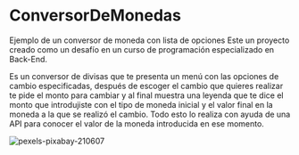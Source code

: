 <h1> ConversorDeMonedas</h1>
Ejemplo de un conversor de moneda con lista de opciones
Este un proyecto creado como un desafío en un curso de programación especializado en Back-End.

Es un conversor de divisas que te presenta un menú con las opciones de cambio especificadas, después de escoger el cambio que quieres realizar te pide el monto para cambiar y al final muestra una leyenda que te dice el monto que introdujiste con el tipo de moneda inicial y el valor final en la moneda a la que se realizó el cambio. Todo esto lo realiza con ayuda de una API para conocer el valor de la moneda introducida en ese momento. 

![pexels-pixabay-210607](https://github.com/RosaGnzlz/ConversorDeMonedas/assets/161905046/cd96ceaa-c1e2-47e3-934e-44d7ed855cbd)

